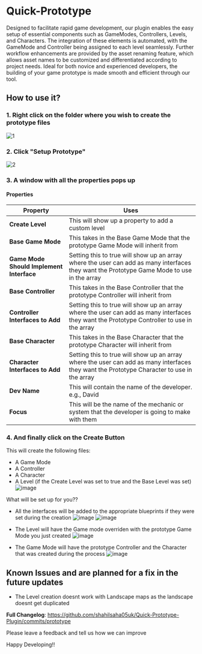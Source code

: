 # Quick-Prototype

Designed to facilitate rapid game development, our plugin enables the easy setup of essential components such as GameModes, Controllers, Levels, and Characters. The integration of these elements is automated, with the GameMode and Controller being assigned to each level seamlessly. Further workflow enhancements are provided by the asset renaming feature, which allows asset names to be customized and differentiated according to project needs. Ideal for both novice and experienced developers, the building of your game prototype is made smooth and efficient through our tool.

## How to use it?

### 1. Right click on the folder where you wish to create the prototype files
![1](https://github.com/user-attachments/assets/f1723390-9312-49ea-b78d-117580502452)

### 2. Click "Setup Prototype"
![2](https://github.com/user-attachments/assets/600068ab-7667-40ac-80ef-01292158afb7)

### 3. A window with all the properties pops up

#### Properties
| Property                              | Uses                                                                                                         |
|---------------------------------------|--------------------------------------------------------------------------------------------------------------|
| **Create Level**                      | This will show up a property to add a custom level                                                           |
| **Base Game Mode**                    | This takes in the Base Game Mode that the prototype Game Mode will inherit from                              |
| **Game Mode Should Implement Interface** | Setting this to true will show up an array where the user can add as many interfaces they want the Prototype Game Mode to use in the array |
| **Base Controller**                   | This takes in the Base Controller that the prototype Controller will inherit from                            |
| **Controller Interfaces to Add**      | Setting this to true will show up an array where the user can add as many interfaces they want the Prototype Controller to use in the array |
| **Base Character**                    | This takes in the Base Character that the prototype Character will inherit from                              |
| **Character Interfaces to Add**       | Setting this to true will show up an array where the user can add as many interfaces they want the Prototype Character to use in the array |
| **Dev Name**                          | This will contain the name of the developer. e.g., David                                                     |
| **Focus**                             | This will be the name of the mechanic or system that the developer is going to make with them                |



### 4. And finally click on the Create Button

This will create the following files:

- A Game Mode
- A Controller
- A Character
- A Level (if the Create Level was set to true and the Base Level was set)
![image](https://github.com/user-attachments/assets/e4a7f6c5-d01a-4e27-84da-04d0e54ce904)

What will be set up for you??

- All the interfaces will be added to the appropriate blueprints if they were set during the creation
![image](https://github.com/user-attachments/assets/974de49d-3999-452f-a5ae-fa077c544982)
![image](https://github.com/user-attachments/assets/3971a61b-8bca-4339-b141-db9a082f7fca)

- The Level will have the Game mode overriden with the prototype Game Mode you just created
![image](https://github.com/user-attachments/assets/10ba771c-248f-44a1-866b-97ca4e305563)

- The Game Mode will have the prototype Controller and the Character that was created during the process
![image](https://github.com/user-attachments/assets/23fb2a0b-24ae-46ea-a544-5c8b19738677)


## Known Issues and are planned for a fix in the future updates

- The Level creation doesnt work with Landscape maps as the landscape doesnt get duplicated


**Full Changelog**: https://github.com/shahilsaha05uk/Quick-Prototype-Plugin/commits/prototype

Please leave a feedback and tell us how we can improve

Happy Developing!!
